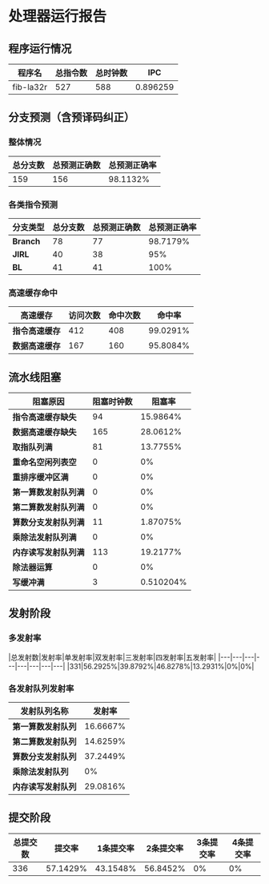 # 处理器运行报告
## 程序运行情况
|程序名|总指令数|总时钟数|IPC|
|---|---|---|---|
|fib-la32r|527|588|0.896259|

## 分支预测（含预译码纠正）
### 整体情况
|总分支数|总预测正确数|总预测正确率|
|---|---|---|
|159|156|98.1132%|

### 各类指令预测
|分支类型|总分支数|总预测正确数|总预测正确率|
|---|---|---|---|
|**Branch**| 78 | 77 | 98.7179%|
|**JIRL**| 40 | 38 | 95%|
|**BL**| 41 | 41 | 100%|

### 高速缓存命中
|高速缓存|访问次数|命中次数|命中率|
|---|---|---|---|
|**指令高速缓存**| 412 | 408 | 99.0291%|
|**数据高速缓存**| 167 | 160 | 95.8084%|
## 流水线阻塞
|阻塞原因|阻塞时钟数|阻塞率|
|---|---|---|
|**指令高速缓存缺失**| 94 | 15.9864%|
|**数据高速缓存缺失**| 165 | 28.0612%|
|**取指队列满**| 81 | 13.7755%|
|**重命名空闲列表空**|0 | 0%|
|**重排序缓冲区满**|0 | 0%|
|**第一算数发射队列满**|0 | 0%|
|**第二算数发射队列满**|0 | 0%|
|**算数分支发射队列满**|11 | 1.87075%|
|**乘除法发射队列满**|0 | 0%|
|**内存读写发射队列满**|113 | 19.2177%|
|**除法器运算**|0 | 0%|
|**写缓冲满**|3 | 0.510204%|

## 发射阶段
### 多发射率
|总发射数|发射率|单发射率|双发射率|三发射率|四发射率|五发射率|
|---|---|---|---|---|---|---|---|
|331|56.2925%|39.8792%|46.8278%|13.2931%|0%|0%|

### 各发射队列发射率
|发射队列名称|发射率|
|---|---|
|**第一算数发射队列**|16.6667%|
|**第二算数发射队列**|14.6259%|
|**算数分支发射队列**|37.2449%|
|**乘除法发射队列**|0%|
|**内存读写发射队列**|29.0816%|

## 提交阶段
|总提交数|提交率|1条提交率|2条提交率|3条提交率|4条提交率|
|---|---|---|---|---|---|
|336|57.1429%|43.1548%|56.8452%|0%|0%|
